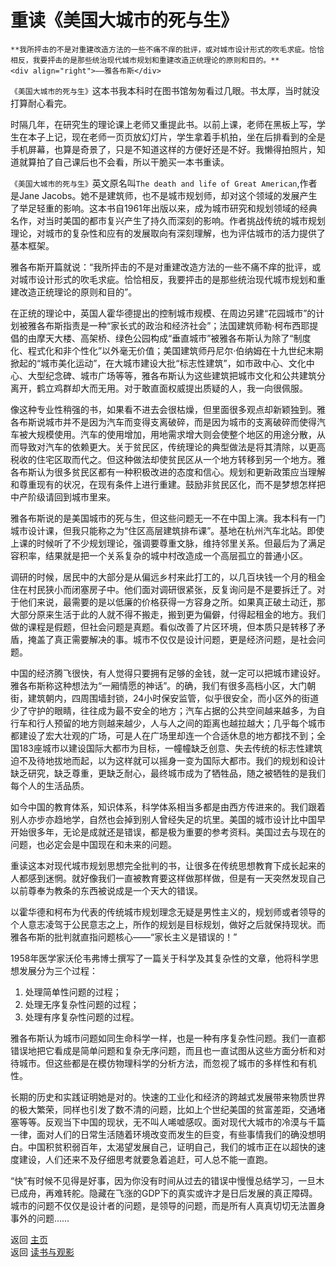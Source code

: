 # 重读《美国大城市的死与生》

```admonish note
**我所抨击的不是对重建改造方法的一些不痛不痒的批评，或对城市设计形式的吹毛求疵。恰恰相反，我要抨击的是那些统治现代城市规划和重建改造正统理论的原则和目的。**
<div align="right">——雅各布斯</div>
```

`《美国大城市的死与生》`这本书我本科时在图书馆匆匆看过几眼。书太厚，当时就没打算耐心看完。

时隔几年，在研究生的理论课上老师又重提此书。以前上课，老师在黑板上写，学生在本子上记，现在老师一页页放幻灯片，学生拿着手机拍，坐在后排看到的全是手机屏幕，也算是奇景了，只是不知道这样的方便好还是不好。我懒得拍照片，知道就算拍了自己课后也不会看，所以干脆买一本书重读。

`《美国大城市的死与生》`英文原名叫`The death and life of Great American`,作者是Jane Jacobs。她不是建筑师，也不是城市规划师，却对这个领域的发展产生了举足轻重的影响。这本书自1961年出版以来，成为城市研究和规划领域的经典名作，对当时美国的都市复兴产生了持久而深刻的影响。作者挑战传统的城市规划理论，对城市的复杂性和应有的发展取向有深刻理解，也为评估城市的活力提供了基本框架。

雅各布斯开篇就说：“我所抨击的不是对重建改造方法的一些不痛不痒的批评，或对城市设计形式的吹毛求疵。恰恰相反，我要抨击的是那些统治现代城市规划和重建改造正统理论的原则和目的”。

在正统的理论中，英国人霍华德提出的控制城市规模、在周边另建“花园城市”的计划被雅各布斯指责是一种“家长式的政治和经济社会”；法国建筑师勒·柯布西耶提倡的由摩天大楼、高架桥、绿色公园构成“垂直城市”被雅各布斯认为除了“制度化、程式化和非个性化”以外毫无价值；美国建筑师丹尼尔·伯纳姆在十九世纪末期掀起的“城市美化运动”，在大城市建设大批“标志性建筑”，如市政中心、文化中心、大型纪念碑、城市广场等等，雅各布斯认为这些建筑把城市文化和公共建筑分离开，鹤立鸡群却大而无用。对于敢直面权威提出质疑的人，我一向很佩服。

像这种专业性稍强的书，如果看不进去会很枯燥，但里面很多观点却新颖独到。雅各布斯说城市并不是因为汽车而变得支离破碎，而是因为城市的支离破碎而使得汽车被大规模使用。汽车的使用增加，用地需求增大则会使整个地区的用途分散，从而导致对汽车的依赖更大。关于贫民区，传统理论的典型做法是将其清除，以更高税收的住宅区取而代之。但这种做法却使贫民区从一个地方转移到另一个地方。雅各布斯认为很多贫民区都有一种积极改进的态度和信心。规划和更新政策应当理解和尊重现有的状况，在现有条件上进行重建。鼓励非贫民区化，而不是梦想怎样把中产阶级请回到城市里来。

雅各布斯说的是美国城市的死与生，但这些问题无一不在中国上演。我本科有一门城市设计课，但我只能称之为“住区高层建筑排布课”。基地在杭州汽车北站。即使上课的时候听了不少规划理论，强调要尊重文脉，维持邻里关系。但最后为了满足容积率，结果就是把一个关系复杂的城中村改造成一个高层孤立的普通小区。

调研的时候，居民中的大部分是从偏远乡村来此打工的，以几百块钱一个月的租金住在村民狭小而闭塞房子中。他们面对调研很紧张，反复询问是不是要拆迁了。对于他们来说，最需要的是以低廉的价格获得一方容身之所。如果真正破土动迁，那大部分原来生活于此的人就不得不搬走，搬到更为偏僻，付得起租金的地方。我们做的课程是假题，但社会问题是真题。看似改善了片区环境，但本质只是转移了矛盾，掩盖了真正需要解决的事。城市不仅仅是设计问题，更是经济问题，是社会问题。

中国的经济腾飞很快，有人觉得只要拥有足够的金钱，就一定可以把城市建设好。雅各布斯称这种想法为“一厢情愿的神话”。的确，我们有很多高档小区，大门朝街，建筑朝内，四周围墙封锁，24小时保安监管，似乎很安全，而小区外的街道少了守护的眼睛，往往成为最不安全的地方；汽车占据的公共空间越来越多，为自行车和行人预留的地方则越来越少，人与人之间的距离也越拉越大；几乎每个城市都建设了宏大壮观的广场，可是人在广场里却连一个合适休息的地方都找不到；全国183座城市以建设国际大都市为目标，一幢幢缺乏创意、失去传统的标志性建筑迫不及待地拔地而起，以为这样就可以摇身一变为国际大都市。我们的规划和设计缺乏研究，缺乏尊重，更缺乏耐心，最终城市成为了牺牲品，随之被牺牲的是我们每个人的生活品质。

如今中国的教育体系，知识体系，科学体系相当多都是由西方传进来的。我们跟着别人亦步亦趋地学，自然也会掉到别人曾经失足的坑里。美国的城市设计比中国早开始很多年，无论是成就还是错误，都是极为重要的参考资料。美国过去与现在的问题，也必定会是中国现在和未来的问题。

重读这本对现代城市规划思想完全批判的书，让很多在传统思想教育下成长起来的人都感到迷惘。就好像我们一直被教育要这样做那样做，但是有一天突然发现自己以前尊奉为教条的东西被说成是一个天大的错误。

以霍华德和柯布为代表的传统城市规划理念无疑是男性主义的，规划师或者领导的个人意志凌驾于公民意志之上，所作的规划是目标规划，做好之后就保持现状。而雅各布斯的批判就直指问题核心——“家长主义是错误的！”

1958年医学家沃伦韦弗博士撰写了一篇关于科学及其复杂性的文章，他将科学思想发展分为三个过程：
1. 处理简单性问题的过程；
2. 处理无序复杂性问题的过程；
3. 处理有序复杂性问题的过程。

雅各布斯认为城市问题如同生命科学一样，也是一种有序复杂性问题。我们一直都错误地把它看成是简单问题和复杂无序问题，而且也一直试图从这些方面分析和对待城市。但这些都是在模仿物理科学的分析方法，而忽视了城市的多样性和有机性。

长期的历史和实践证明她是对的。快速的工业化和经济的跨越式发展带来物质世界的极大繁荣，同样也引发了数不清的问题，比如上个世纪美国的贫富差距，交通堵塞等等。反观当下中国的现状，无不叫人唏嘘感叹。面对现代大城市的冷漠与千篇一律，面对人们的日常生活随着环境改变而发生的巨变，有些事情我们的确没想明白。中国积贫积弱百年，太渴望发展自己，证明自己，我们的城市正在以超快的速度建设，人们还来不及仔细思考就要急着追赶，可人总不能一直跑。

“快”有时候不见得是好事，因为你没有时间从过去的错误中慢慢总结学习，一旦木已成舟，再难转舵。隐藏在飞涨的GDP下的真实或许才是日后发展的真正障碍。城市的问题不仅仅是设计者的问题，是领导的问题，而是所有人真真切切无法置身事外的问题……

返回 [主页](../../../intro.md)   
返回 [读书与观影](../../../posts/readingcollection.md)